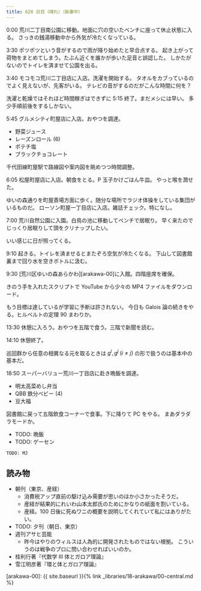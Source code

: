 ```yaml
---
title: 628 日目（晴れ）（執筆中）
---
```


0:00 荒川二丁目南公園に移動。地面に穴の空いたベンチに座って休止状態に入る。
さっきの銭湯移動中から外気が冷たくなっている。

3:30 ポツポツという音がするので雨が降り始めたと早合点する。
起き上がって荷物をまとめてしまう。たぶん近くを誰かが歩いた足音と誤認した。
しかたがないのでトイレを済ませて公園を出る。

3:40 モコモコ荒川二丁目店に入店。洗濯を開始する。
タオルをカブっているのでよく見えないが、先客がいる。
テレビの音がするのだがこんな時間に何を？

洗濯と乾燥ではそれほど時間稼ぎはできずに 5:15 終了。まだメシには早い。
多少手順前後をするしかない。

5:45 グルメシティ町屋店に入店。おやつを調達。

* 野菜ジュース
* レーズンロール (6)
* ポテチ塩
* ブラックチョコレート

千代田線町屋駅で路線図や案内図を眺めつつ時間調整。

6:05 松屋町屋店に入店。朝食をとる。P 玉子かけごはん牛皿。
やっと喉を潤せた。

ゆいの森通りを町屋斎場方面に歩く。随分な場所でラジオ体操をしている集団がいるものだ。
ローソン町屋一丁目店に入店。雑誌チェック。特になし。

7:00 荒川自然公園に入園。白鳥の池に移動してベンチで居眠り。
早く来たのでじっくり居眠りして頭をクリナップしたい。

いい感じに日が照ってくる。

9:10 起きる。トイレを済ませるとまたぞろ空気が冷たくなる。
下山して図書館裏まで回り水を空きボトルに汲む。

9:30 [荒川区ゆいの森あらかわ][arakawa-00]に入館。四階座席を確保。

きのう手を入れたスクリプトで YouTube から少々の MP4 ファイルをダウンロード。

もう目標は達しているが学習に予断は許されない。
今日も Galois 論の続きをやる。ヒルベルトの定理 90 まわりか。

13:30 休憩に入ろう。おやつを五階で食う。三階で新聞を読む。

14:10 休憩終了。

巡回群から任意の相異なる元を取るときは $g^i, g^j\;(i \ne j)$ の形で扱うのは基本中の基本だ。

18:50 スーパーバリュー荒川一丁目店に赴き晩飯を調達。

* 明太高菜めし弁当
* QBB 鉄分ベビー (4)
* 豆大福

図書館に戻って五階飲食コーナーで食事。下に降りて PC をやる。
まあダラダラモードか。

* TODO: 晩飯
* TODO: ゲーセン

```text
TODO: MJ
```

## 読み物

* 朝刊（東京、産経）
  * 消費税アップ直前の駆け込み需要が思いのほか小さかったそうだ。
  * 産経が結果的にれいわ山本太郎氏のためにかなりの紙面を割いている。
  * 産経。100 日後に死ぬワニの概要を説明してくれていて私にはありがたい。
* TODO: 夕刊（朝日、東京）
* 週刊アサヒ芸能
  * 昨今はやりのウィルスは人為的に開発されたものではない根拠。
    こういうのは戦争のプロに問い合わせればいいのか。
* 桂利行著『代数学 III 体とガロア理論』
* 雪江明彦著『環と体とガロア理論』

[arakawa-00]: {{ site.baseurl }}{% link _libraries/18-arakawa/00-central.md %}
